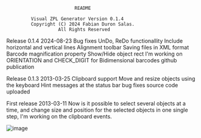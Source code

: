                              README

             Visual ZPL Generator Version 0.1.4
             Copyright (C) 2024 Fabian Duron Salas.
                       All Rights Reserved

Release 0.1.4 2024-08-23
Bug fixes
UnDo, ReDo functionallity
Include horizontal and vertical lines
Alignment toolbar
Saving files in XML format
Barcode magnification property
Show/Hide object rect
I'm working on ORIENTATION and CHECK_DIGIT for Bidimensional barcodes
github publication

Release 0.1.3 2013-03-25
Clipboard support
Move and resize objects using the keyboard
Hint messages at the status bar
bug fixes
source code uploaded

First release 2013-03-11 
Now is it possible to select several objects at a time, and change size and position
for the selected objects in one single step, I'm working on the clipboard events.

![image](https://github.com/user-attachments/assets/f8ba66c3-a4d3-404e-98d3-520c24366937)

